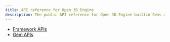 ```yaml
---
title: API reference for Open 3D Engine
description: The public API reference for Open 3D Engine builtin Gems and libraries.
---
```


* [Framework APIs](/docs/api/frameworks)
* [Gem APIs](/docs/api/gems)
